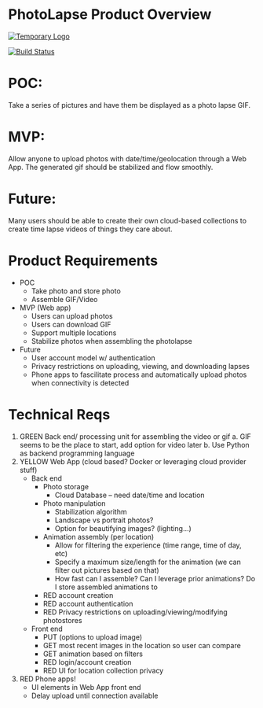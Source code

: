 # PhotoLapse Product Overview

[//]: # (TODO Leaving this here until a logo is developed)
[![Temporary Logo](https://avatars2.githubusercontent.com/u/6445467?s=40&v=4)](https://github.com/pouneh)

[//]: # (TODO Leaving this here until the CI-CD pipeline is setup)
[![Build Status](https://travis-ci.org/pouneh)](https://travis-ci.org/pouneh)

# POC:
Take a series of pictures and have them be displayed as a photo lapse GIF.

# MVP:
Allow anyone to upload photos with date/time/geolocation through a Web App. The generated gif should be stabilized and flow smoothly.

# Future:
Many users should be able to create their own cloud-based collections to create time lapse videos of things they care about.


# Product Requirements

  - POC
    - Take photo and store photo
    - Assemble GIF/Video
  - MVP (Web app)
    - Users can upload photos 
    - Users can download GIF
    - Support multiple locations
    - Stabilize photos when assembling the photolapse
  - Future
    - User account model w/ authentication
    - Privacy restrictions on uploading, viewing, and downloading lapses
    - Phone apps to fascilitate process and automatically upload photos when connectivity is detected
   

# Technical Reqs

1.	GREEN Back end/ processing unit for assembling the video or gif 
    a.	GIF seems to be the place to start, add option for video later
    b.	Use Python as backend programming language
2.	YELLOW Web App (cloud based? Docker or leveraging cloud provider stuff)
    * Back end 
      * Photo storage
        * Cloud Database – need date/time and location
      * Photo manipulation
        * Stabilization algorithm
        * Landscape vs portrait photos?
        * Option for beautifying images? (lighting…)
      * Animation assembly (per location)
        * Allow for filtering the experience (time range, time of day, etc)
        * Specify a maximum size/length for the animation (we can filter out pictures based on that)
        * How fast can I assemble? Can I leverage prior animations? Do I store assembled animations to 
      * RED  account creation
      * RED account authentication
      * RED Privacy restrictions on uploading/viewing/modifying photostores
    * Front end
      * PUT (options to upload image)
      * GET most recent images in the location so user can compare
      * GET animation based on filters
      * RED login/account creation
      * RED UI for location collection privacy
3.  RED Phone apps!
    * UI elements in Web App front end
    * Delay upload until connection available

 
